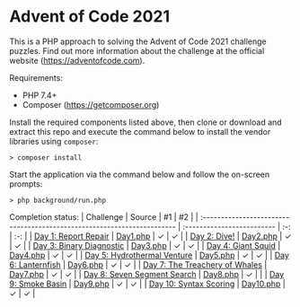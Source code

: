 # Advent of Code 2021

This is a PHP approach to solving the Advent of Code 2021 challenge puzzles. Find out more information about the challenge at the official website (https://adventofcode.com).

Requirements:
- PHP 7.4+
- Composer (https://getcomposer.org)

Install the required components listed above, then clone or download and extract this repo and execute the command below to install the vendor libraries using `composer`:

```
> composer install
``` 

Start the application via the command below and follow the on-screen prompts:
```
> php background/run.php
```

Completion status:
| Challenge                                                               | Source                     | #1  | #2  |
| :---------------------------------------------------------------------- | :------------------------- | :-: | :-: |
| [Day 1: Report Repair](https://adventofcode.com/2021/day/1)             | [Day1.php](src/Day1.php)   |  ✓  |  ✓  |
| [Day 2: Dive!](https://adventofcode.com/2021/day/2)                     | [Day2.php](src/Day2.php)   |  ✓  |  ✓  |
| [Day 3: Binary Diagnostic](https://adventofcode.com/2021/day/3)         | [Day3.php](src/Day3.php)   |  ✓  |  ✓  |
| [Day 4: Giant Squid](https://adventofcode.com/2021/day/4)               | [Day4.php](src/Day4.php)   |  ✓  |  ✓  |
| [Day 5: Hydrothermal Venture](https://adventofcode.com/2021/day/5)      | [Day5.php](src/Day5.php)   |  ✓  |  ✓  |
| [Day 6: Lanternfish](https://adventofcode.com/2021/day/6)               | [Day6.php](src/Day6.php)   |  ✓  |  ✓  |
| [Day 7: The Treachery of Whales](https://adventofcode.com/2021/day/7)   | [Day7.php](src/Day7.php)   |  ✓  |  ✓  |
| [Day 8: Seven Segment Search](https://adventofcode.com/2021/day/8)      | [Day8.php](src/Day8.php)   |  ✓  |     |
| [Day 9: Smoke Basin](https://adventofcode.com/2021/day/9)               | [Day9.php](src/Day9.php)   |  ✓  |  ✓  |
| [Day 10: Syntax Scoring](https://adventofcode.com/2021/day/10)          | [Day10.php](src/Day10.php) |  ✓  |  ✓  |

